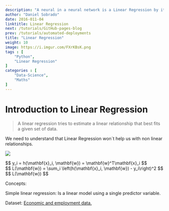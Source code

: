 ```yaml
---
description: "A neural in a neural network is a Linear Regression by itself, understanding linear regressions and its regularization techniques will help us understanding more advanced models."
author: "Daniel Sobrado"
date: 2016-011-04
linktitle: Linear Regression
next: /tutorials/GitHub-pages-blog
prev: /tutorials/automated-deployments
title: "Linear Regression"
weight: 10
image: https://i.imgur.com/FXrKBsK.png
tags : [
    "Python",
    "Linear Regression"
]
categories : [
    "Data-Science",
    "Maths"
]
---
```



# Introduction to Linear Regression

> A linear regression tries to estimate a linear relationship that best fits a given set of data.

We need to understand that Linear Regression won´t help us with non linear relationships.

![](https://imgur.com/sEceQfk)

<div id="el"><span>$$ y_i = h(\mathbf{x}_i, \mathbf{w}) = \mathbf{w}^T\mathbf{x}_i $$</span></div>

<div id="el"><span>$$ L(\mathbf{w}) = \sum_i \left(h(\mathbf{x}_i, \mathbf{w}) - y_i\right)^2 $$</span></div>

<div id="el"><span>$$ L(\mathbf{w}) $$</span></div>

Concepts:

Simple linear regression: Is a linear model using a single predictor variable.

Dataset: [Economic and employment data.](http://people.sc.fsu.edu/~jburkardt/datasets/regression/x22.txt)


